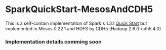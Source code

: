 # SparkQuickStart-MesosAndCDH5
This is a self-contain implementation of Spark's 1.3.1 [Quick Start](https://spark.apache.org/docs/latest/quick-start.html) but implemented in Mesos 0.22.1 and HDFS by CDH5 (Hadoop 2.6.0-cdh5.4.0)

### Implementation details comming soon
